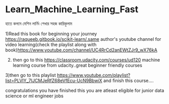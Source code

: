 # Learn_Machine_Learning_Fast
হাতে কলমে মেশিন লার্নিং শেখার সহজ  কারিকুলাম


1)Read this book for beginning your journey   https://raqueeb.gitbook.io/scikit-learn/.same author's youtube channel for video learning(check the playlist along with book)https://www.youtube.com/channel/UC4RrCd2anEWtZJr9_wX76kA




2) then go to this https://classroom.udacity.com/courses/ud120 machine learning course from udacity..great beginner friendly courses

3)then go to this playlist https://www.youtube.com/playlist?list=PLVlY_7IJCMJeRfZ68eVfEcu-UcN9BbwiX and finish this course....


congratulations you have finished this you are atleast eligible for junior data science or ml engineer jobs
